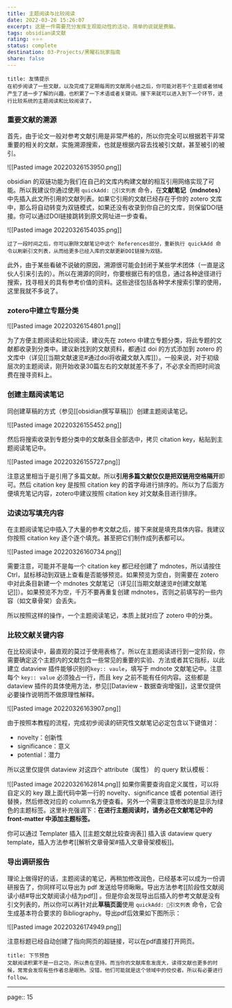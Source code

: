 ```yaml
---
title: 主题阅读与比较阅读
date: 2022-03-26 15:26:07
excerpt: 这是一件需要充分发挥主观能动性的活动，简单的说就是费脑。
tags: obsidian读文献
rating: ⭐⭐⭐
status: complete
destination: 03-Projects/黑曜石玩家指南
share: false
---
```


```ad-info
title: 友情提示
在初步阅读了一些文献，以及完成了定期每周的文献周小结之后，你可能对若干个主题或者领域产生了进一步了解的兴趣，也积累了一下术语或者关键词。接下来就可以进入到下一个环节，进行比较系统的主题阅读和比较阅读了。
```

### 重要文献的溯源

首先，由于论文一般对参考文献引用是非常严格的，所以你完全可以根据若干非常重要的相关的文献，实施溯源搜索，也就是根据内容去找被引文献，甚至被引的被引。

![[Pasted image 20220326153950.png]]

obsidian 的双链功能为我们在自己的文库内构建文献的相互引用网络实现了可能。所以我建议你通过使用 `quickAdd: 🔎引文列表` 命令，在**文献笔记（mdnotes）** 中先插入此文所引用的文献列表。如果它引用的文献已经存在于你的 zotero 文库中，那么将自动转变为双链模式，如果还没有收录到你自己的文库，则保留DOI链接。你可以通过DOI链接跳转到原文网址进一步查看。

![[Pasted image 20220326154035.png]]

```ad-tip
过了一段时间之后，你可以删除文献笔记中这个 References部分，重新执行 quickAdd 命令以刷新引文列表，从而给更多已经入库的文献更新DOI链接为双链。
```

此外，由于某些看破不说破的原因，溯源很可能会封闭于某些学术团体（一直是这伙人引来引去的）。所以在溯源的同时，你要根据已有的信息，通过各种途径进行搜索，找寻相关的具有参考价值的资料。这些途径包括各种学术搜索引擎的使用，这里我就不多说了。

### zotero中建立专题分类

![[Pasted image 20220326154801.png]]

为了方便主题阅读和比较阅读，建议先在 zotero 中建立专题分类，将此专题的文献都收录到分类中。建议新找到的文献资料，都通过 doi 的方式添加到 zotero 的文库中（详见[[当期文献速览#通过doi将收藏文献入库]]）。一般来说，对于初级层次的主题阅读，刚开始收录30篇左右的文献就差不多了，不必求全而把时间浪费在搜寻资料上。

### 创建主题阅读笔记

同创建草稿的方式（参见[[obsidian撰写草稿]]）创建主题阅读笔记。

![[Pasted image 20220326155452.png]]

然后将搜索收录到专题分类中的文献条目全部选中，拷贝 citation key，粘贴到主题阅读笔记中。

![[Pasted image 20220326155727.png]]

注意这里相当于是引用了多篇文献。所以**引用多篇文献仅仅是把双链用空格隔开**即可。然后 citation key 是按照 citation key 的首字母进行排序的。所以为了后面方便填充笔记内容，zotero中建议按照 citation key 对文献条目进行排序。

### 边读边写填充内容

在主题阅读笔记中插入了大量的参考文献之后，接下来就是填充具体内容。我建议你按照 citation key 逐个逐个填充。甚至把它们制作成列表都可以。

![[Pasted image 20220326160734.png]]

需要注意，可能并不是每一个 citation key 都已经创建了 mdnotes，所以请按住 Ctrl，鼠标移动到双链上查看是否能够预览。如果预览为空白，则需要在 zotero 中对此条目新建一个 mdnotes 文献笔记（详见[[当期文献速览#创建文献笔记]]）。如果预览不为空，千万不要再重复创建 mdnotes，否则之前填写的一些内容（如文章骨架）会丢失。

所以按照这样的操作，一个主题阅读笔记，本质上就对应了 zotero 中的分类。

### 比较文献关键内容

在比较阅读中，最直观的莫过于使用表格了。所以在主题阅读进行到一定阶段，你需要确定这个主题内的文献包含一些常见的重要的实验、方法或者其它指标，以此建立 dataview 插件能够识别的`key:: vaule`，填写于 mdnote 文献笔记中。注意每个 `key:: value` 必须独占一行，而且 key 之前不能有任何内容。这些都是 dataview 插件的具体使用方法，参见[[Dataview - 数据查询增强]]，这里仅提供必要操作说明而不做原理性解释。

![[Pasted image 20220326163907.png]]

由于按照本教程的流程，完成初步阅读的研究性文献笔记必定包含以下键值对：

- novelty：创新性
- significance：意义
- potential：潜力

所以这里仅提供 dataview 对这四个 attribute（属性） 的 query 默认模板：

![[Pasted image 20220326162814.png]]
如果你需要查询自定义属性，可以将自定义的 key 跟上面代码中第一行的 novelty、significance 或者 potential 进行替换，然后修改对应的 column名方便查看。另外一个需要注意修改的是显示为绿色的主题标签。这里补充强调下：**在进行主题阅读时，请务必在文献笔记中的front-matter 中添加主题标签。**

你可以通过 Templater 插入 [[主题文献比较查询表]] 插入该 dataview query template，插入方法参考[[解析文章骨架#插入文章骨架模板]]。

### 导出调研报告

理论上做得好的话，主题阅读的笔记，再稍加修改润色，已经基本可以成为一份调研报告了，你同样可以导出为 pdf 发送给导师瞅瞅。导出方法参考[[阶段性文献阅读小结#导出文献阅读小结为pdf]] 。但是你会发现导出后插入的参考文献是没有引文列表的，所以你可以再针对此**草稿页面**使用 `quickAdd: 🔎引文列表` 命令，它会生成基本符合要求的 Bibliography。导出pdf后效果如下图所示：

![[Pasted image 20220326174949.png]]

注意标题已经自动创建了指向网页的超链接，可以在pdf直接打开网页。

```ad-info
title: 下节预告
文献阅读积累不是一日之功，所以贵在坚持。而当你的文献库愈发庞大，读得文献也更多的时候，常常会发现有些作者总是眼熟。没错，他们可能就是这个领域中的佼佼者。所以有必要进行follow。
```

---

page:: 15